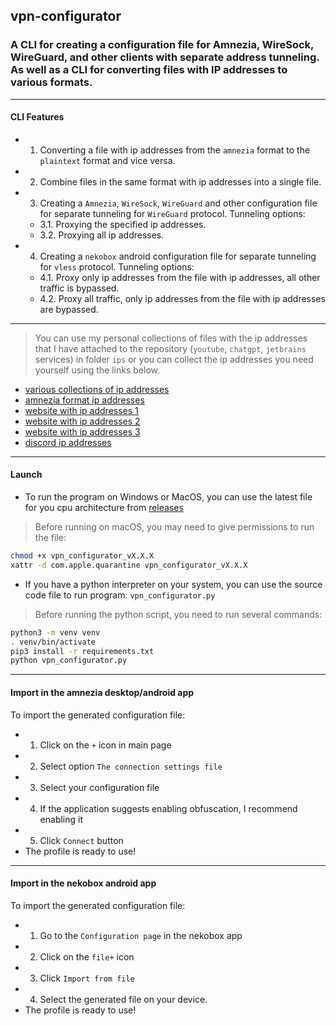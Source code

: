 ## vpn-configurator

### A CLI for creating a configuration file for Amnezia, WireSock, WireGuard, and other clients with separate address tunneling. As well as a CLI for converting files with IP addresses to various formats.

---

#### CLI Features

- 1. Converting a file with ip addresses from the `amnezia` format to the `plaintext` format and vice versa.

- 2. Combine files in the same format with ip addresses into a single file.

- 3. Creating a `Amnezia`, `WireSock`, `WireGuard` and other configuration file for separate tunneling for `WireGuard` protocol.
Tunneling options:
  - 3.1. Proxying the specified ip addresses.
  - 3.2. Proxying all ip addresses.

- 4. Creating a `nekobox` android configuration file for separate tunneling for `vless` protocol.
Tunneling options:
  - 4.1. Proxy only ip addresses from the file with ip addresses, all other traffic is bypassed.
  - 4.2. Proxy all traffic, only ip addresses from the file with ip addresses are bypassed.

---

> You can use my personal collections of files with the ip addresses that I have attached to the repository (`youtube`, `chatgpt`, `jetbrains` services) in folder `ips` or you can collect the ip addresses you need yourself using the links below.
- [various collections of ip addresses](https://gist.github.com/iamwildtuna/7772b7c84a11bf6e1385f23096a73a15)
- [amnezia format ip addresses](https://gist.github.com/iamwildtuna/ea245d39c60753db9150e5fb0da4a5b7)
- [website with ip addresses 1](https://rockblack.su/vpn/dopolnitelno/diapazon-ip-adresov)
- [website with ip addresses 2](https://rockblack.pro/vpn/dopolnitelno/diapazon-ip-adresov)
- [website with ip addresses 3](https://iplist.opencck.org)
- [discord ip addresses](https://github.com/GhostRooter0953/discord-voice-ips)

---

#### Launch
- To run the program on Windows or MacOS, you can use the latest file for you cpu architecture from [releases](https://github.com/Friskes/vpn-configurator/releases/latest)
> Before running on macOS, you may need to give permissions to run the file:
```bash
chmod +x vpn_configurator_vX.X.X
xattr -d com.apple.quarantine vpn_configurator_vX.X.X
```

- If you have a python interpreter on your system, you can use the source code file to run program: `vpn_configurator.py`
> Before running the python script, you need to run several commands:
```bash
python3 -m venv venv
. venv/bin/activate
pip3 install -r requirements.txt
python vpn_configurator.py
```
---

#### Import in the amnezia desktop/android app
To import the generated configuration file:
- 1. Click on the `+` icon in main page
- 2. Select option `The connection settings file`
- 3. Select your configuration file
- 4. If the application suggests enabling obfuscation, I recommend enabling it
- 5. Click `Connect` button
- The profile is ready to use!

---

#### Import in the nekobox android app
To import the generated configuration file:
- 1. Go to the `Configuration page` in the nekobox app
- 2. Click on the `file+` icon
- 3. Click `Import from file`
- 4. Select the generated file on your device.
- The profile is ready to use!
